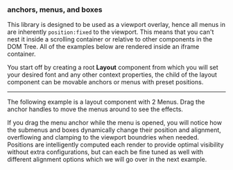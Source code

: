 ### anchors, menus, and boxes
This library is designed to be used as a viewport overlay, hence all menus in are inherently `position:fixed` to the viewport. This means that you can't nest it inside a scrolling container or relative to other components in the DOM Tree. All of the examples below are rendered inside an iframe container.

You start off by creating a root **Layout** component from which you will set your desired font and any other context properties, the child of the layout component can be movable anchors or menus with preset positions.

---

The following example is a layout component with 2 Menus. Drag the anchor handles to move the menus around to see the effects.

If you drag the menu anchor while the menu is opened, you will notice how the submenus and boxes dynamically change their position and alignment, overflowing and clamping to the viewport boundries when needed. Positions are intelligently computed each render to provide optimal visibility without extra configurations, but can each be fine tuned as well with different alignment options which we will go over in the next example.